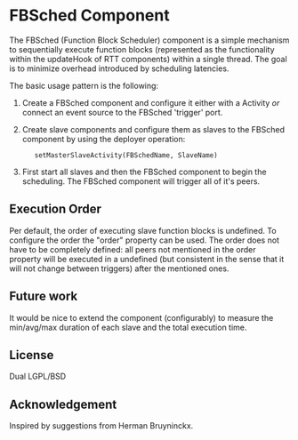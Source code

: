 FBSched Component
=================

The FBSched (Function Block Scheduler) component is a simple mechanism
to sequentially execute function blocks (represented as the
functionality within the updateHook of RTT components) within a single
thread. The goal is to minimize overhead introduced by scheduling
latencies.

The basic usage pattern is the following:

1. Create a FBSched component and configure it either with a Activity
   _or_ connect an event source to the FBSched 'trigger' port.

2. Create slave components and configure them as slaves to the FBSched
   component by using the deployer operation:

   	      setMasterSlaveActivity(FBSchedName, SlaveName)

3. First start all slaves and then the FBSched component to begin the
   scheduling. The FBSched component will trigger all of it's peers.


Execution Order
---------------

Per default, the order of executing slave function blocks is
undefined. To configure the order the "order" property can be
used. The order does not have to be completely defined: all peers not
mentioned in the order property will be executed in a undefined (but
consistent in the sense that it will not change between triggers)
after the mentioned ones.


Future work
-----------

It would be nice to extend the component (configurably) to measure the
min/avg/max duration of each slave and the total execution time.


License
-------

Dual LGPL/BSD


Acknowledgement
---------------

Inspired by suggestions from Herman Bruyninckx.